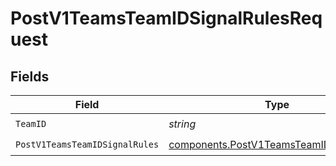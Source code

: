 # PostV1TeamsTeamIDSignalRulesRequest


## Fields

| Field                                                                                              | Type                                                                                               | Required                                                                                           | Description                                                                                        |
| -------------------------------------------------------------------------------------------------- | -------------------------------------------------------------------------------------------------- | -------------------------------------------------------------------------------------------------- | -------------------------------------------------------------------------------------------------- |
| `TeamID`                                                                                           | *string*                                                                                           | :heavy_check_mark:                                                                                 | N/A                                                                                                |
| `PostV1TeamsTeamIDSignalRules`                                                                     | [components.PostV1TeamsTeamIDSignalRules](../../models/components/postv1teamsteamidsignalrules.md) | :heavy_check_mark:                                                                                 | N/A                                                                                                |